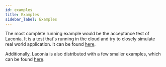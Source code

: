 ```yaml
---
id: examples
title: Examples
sidebar_label: Examples
---
```


The most complete running example would be the acceptance test of Laconia. It is
a test that's running in the cloud and try to closely simulate real world
application. It can be found
[here](https://github.com/laconiajs/laconia/tree/master/packages/laconia-acceptance-test).

Additionally, Laconia is also distributed with a few smaller examples, which can
be found [here](https://github.com/laconiajs/examples).
